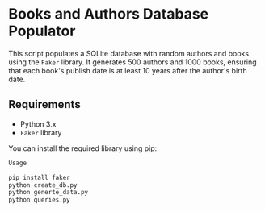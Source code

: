 # Books and Authors Database Populator

This script populates a SQLite database with random authors and books using the `Faker` library. It generates 500 authors and 1000 books, ensuring that each book's publish date is at least 10 years after the author's birth date.

## Requirements

- Python 3.x
- `Faker` library

You can install the required library using pip:

```bash
Usage

pip install faker
python create_db.py
python generte_data.py
python queries.py


```